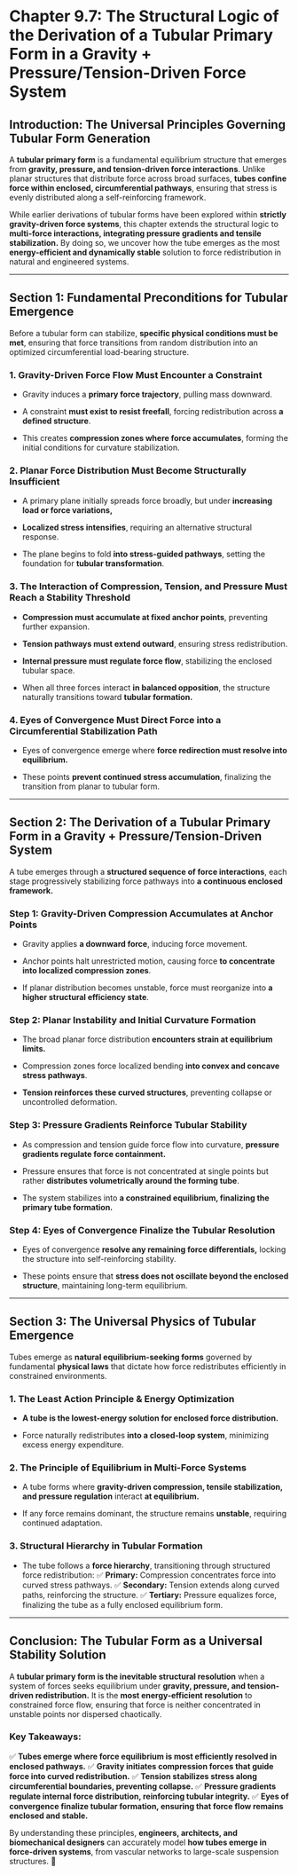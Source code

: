 # **Chapter 9.7: The Structural Logic of the Derivation of a Tubular Primary Form in a Gravity + Pressure/Tension-Driven Force System**

## **Introduction: The Universal Principles Governing Tubular Form Generation**

A **tubular primary form** is a fundamental equilibrium structure that emerges from **gravity, pressure, and tension-driven force interactions**. Unlike planar structures that distribute force across broad surfaces, **tubes confine force within enclosed, circumferential pathways**, ensuring that stress is evenly distributed along a self-reinforcing framework.

While earlier derivations of tubular forms have been explored within **strictly gravity-driven force systems**, this chapter extends the structural logic to **multi-force interactions, integrating pressure gradients and tensile stabilization.** By doing so, we uncover how the tube emerges as the most **energy-efficient and dynamically stable** solution to force redistribution in natural and engineered systems.

---

## **Section 1: Fundamental Preconditions for Tubular Emergence**

Before a tubular form can stabilize, **specific physical conditions must be met**, ensuring that force transitions from random distribution into an optimized circumferential load-bearing structure.

### **1. Gravity-Driven Force Flow Must Encounter a Constraint**

- Gravity induces a **primary force trajectory**, pulling mass downward.
    
- A constraint **must exist to resist freefall**, forcing redistribution across **a defined structure**.
    
- This creates **compression zones where force accumulates**, forming the initial conditions for curvature stabilization.
    

### **2. Planar Force Distribution Must Become Structurally Insufficient**

- A primary plane initially spreads force broadly, but under **increasing load or force variations,**
    
- **Localized stress intensifies**, requiring an alternative structural response.
    
- The plane begins to fold **into stress-guided pathways**, setting the foundation for **tubular transformation**.
    

### **3. The Interaction of Compression, Tension, and Pressure Must Reach a Stability Threshold**

- **Compression must accumulate at fixed anchor points**, preventing further expansion.
    
- **Tension pathways must extend outward**, ensuring stress redistribution.
    
- **Internal pressure must regulate force flow**, stabilizing the enclosed tubular space.
    
- When all three forces interact **in balanced opposition**, the structure naturally transitions toward **tubular formation.**
    

### **4. Eyes of Convergence Must Direct Force into a Circumferential Stabilization Path**

- Eyes of convergence emerge where **force redirection must resolve into equilibrium.**
    
- These points **prevent continued stress accumulation**, finalizing the transition from planar to tubular form.
    

---

## **Section 2: The Derivation of a Tubular Primary Form in a Gravity + Pressure/Tension-Driven System**

A tube emerges through a **structured sequence of force interactions**, each stage progressively stabilizing force pathways into **a continuous enclosed framework.**

### **Step 1: Gravity-Driven Compression Accumulates at Anchor Points**

- Gravity applies **a downward force**, inducing force movement.
    
- Anchor points halt unrestricted motion, causing force **to concentrate into localized compression zones**.
    
- If planar distribution becomes unstable, force must reorganize into **a higher structural efficiency state**.
    

### **Step 2: Planar Instability and Initial Curvature Formation**

- The broad planar force distribution **encounters strain at equilibrium limits.**
    
- Compression zones force localized bending **into convex and concave stress pathways**.
    
- **Tension reinforces these curved structures**, preventing collapse or uncontrolled deformation.
    

### **Step 3: Pressure Gradients Reinforce Tubular Stability**

- As compression and tension guide force flow into curvature, **pressure gradients regulate force containment.**
    
- Pressure ensures that force is not concentrated at single points but rather **distributes volumetrically around the forming tube**.
    
- The system stabilizes into **a constrained equilibrium, finalizing the primary tube formation.**
    

### **Step 4: Eyes of Convergence Finalize the Tubular Resolution**

- Eyes of convergence **resolve any remaining force differentials,** locking the structure into self-reinforcing stability.
    
- These points ensure that **stress does not oscillate beyond the enclosed structure**, maintaining long-term equilibrium.
    

---

## **Section 3: The Universal Physics of Tubular Emergence**

Tubes emerge as **natural equilibrium-seeking forms** governed by fundamental **physical laws** that dictate how force redistributes efficiently in constrained environments.

### **1. The Least Action Principle & Energy Optimization**

- **A tube is the lowest-energy solution for enclosed force distribution.**
    
- Force naturally redistributes **into a closed-loop system**, minimizing excess energy expenditure.
    

### **2. The Principle of Equilibrium in Multi-Force Systems**

- A tube forms where **gravity-driven compression, tensile stabilization, and pressure regulation** interact **at equilibrium.**
    
- If any force remains dominant, the structure remains **unstable**, requiring continued adaptation.
    

### **3. Structural Hierarchy in Tubular Formation**

- The tube follows a **force hierarchy**, transitioning through structured force redistribution: ✅ **Primary:** Compression concentrates force into curved stress pathways. ✅ **Secondary:** Tension extends along curved paths, reinforcing the structure. ✅ **Tertiary:** Pressure equalizes force, finalizing the tube as a fully enclosed equilibrium form.
    

---

## **Conclusion: The Tubular Form as a Universal Stability Solution**

A **tubular primary form is the inevitable structural resolution** when a system of forces seeks equilibrium under **gravity, pressure, and tension-driven redistribution.** It is the **most energy-efficient resolution** to constrained force flow, ensuring that force is neither concentrated in unstable points nor dispersed chaotically.

### **Key Takeaways:**

✅ **Tubes emerge where force equilibrium is most efficiently resolved in enclosed pathways.** ✅ **Gravity initiates compression forces that guide force into curved redistribution.** ✅ **Tension stabilizes stress along circumferential boundaries, preventing collapse.** ✅ **Pressure gradients regulate internal force distribution, reinforcing tubular integrity.** ✅ **Eyes of convergence finalize tubular formation, ensuring that force flow remains enclosed and stable.**

By understanding these principles, **engineers, architects, and biomechanical designers** can accurately model **how tubes emerge in force-driven systems**, from vascular networks to large-scale suspension structures. 🚀